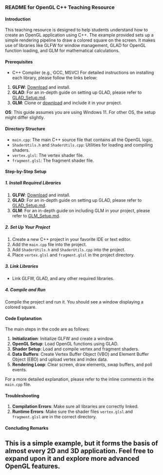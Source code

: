 ### README for OpenGL C++ Teaching Resource

#### Introduction

This teaching resource is designed to help students understand how to create an OpenGL application using C++. The example provided sets up a simple rendering pipeline to draw a colored square on the screen. It makes use of libraries like GLFW for window management, GLAD for OpenGL function loading, and GLM for mathematical calculations.

#### Prerequisites

- C++ Compiler (e.g., GCC, MSVC)
For detailed instructions on installing each library, please follow the links below:
1. **GLFW**: [Download](https://www.glfw.org/download.html) and install.
2. **GLAD**: For an in-depth guide on setting up GLAD, please refer to [GLAD_Setup.md](GLAD_Setup.md).
3. **GLM**: Clone or [download](https://github.com/g-truc/glm) and include it in your project.


**OS**: This guide assumes you are using Windows 11. For other OS, the setup might differ slightly.

#### Directory Structure

- `main.cpp`: The main C++ source file that contains all the OpenGL logic.
- `ShaderUtils.h` and `ShaderUtils.cpp`: Utilities for loading and compiling shaders.
- `vertex.glsl`: The vertex shader file.
- `fragment.glsl`: The fragment shader file.

#### Step-by-Step Setup

##### 1. Install Required Libraries

1. **GLFW**: [Download](https://www.glfw.org/download.html) and install.
2. **GLAD**: For an in-depth guide on setting up GLAD, please refer to [GLAD_Setup.md](GLAD_Setup.md).
3. **GLM**: For an in-depth guide on including GLM in your project, please refer to [GLM_Setup.md](GLM_Setup.md).

##### 2. Set Up Your Project

1. Create a new C++ project in your favorite IDE or text editor.
2. Add the `main.cpp` file into the project.
3. Add `ShaderUtils.h` and `ShaderUtils.cpp` into the project.
4. Place `vertex.glsl` and `fragment.glsl` in the project directory.

##### 3. Link Libraries

- Link GLFW, GLAD, and any other required libraries.

##### 4. Compile and Run

Compile the project and run it. You should see a window displaying a colored square.

#### Code Explanation

The main steps in the code are as follows:

1. **Initialization**: Initialize GLFW and create a window.
2. **OpenGL Setup**: Load OpenGL functions using GLAD.
3. **Shader Setup**: Load and compile vertex and fragment shaders.
4. **Data Buffers**: Create Vertex Buffer Object (VBO) and Element Buffer Object (EBO) and upload vertex and index data.
5. **Rendering Loop**: Clear screen, draw elements, swap buffers, and poll events.

For a more detailed explanation, please refer to the inline comments in the `main.cpp` file.

#### Troubleshooting

1. **Compilation Errors**: Make sure all libraries are correctly linked.
2. **Runtime Errors**: Make sure the shader files `vertex.glsl` and `fragment.glsl` are in the correct directory.

#### Concluding Remarks

This is a simple example, but it forms the basis of almost every 2D and 3D application. Feel free to expand upon it and explore more advanced OpenGL features.
---
